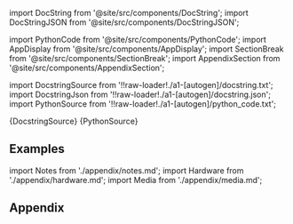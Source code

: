 
[//]: # (Custom component imports)

import DocString from '@site/src/components/DocString';
import DocStringJSON from '@site/src/components/DocStringJSON';

import PythonCode from '@site/src/components/PythonCode';
import AppDisplay from '@site/src/components/AppDisplay';
import SectionBreak from '@site/src/components/SectionBreak';
import AppendixSection from '@site/src/components/AppendixSection';

[//]: # (Docstring)

import DocstringSource from '!!raw-loader!./a1-[autogen]/docstring.txt';
import DocstringJson from '!!raw-loader!./a1-[autogen]/docstring.json';
import PythonSource from '!!raw-loader!./a1-[autogen]/python_code.txt';

<DocString>{DocstringSource}</DocString>
<DocStringJSON data={DocstringJson} />
<PythonCode GLink='SCIPY/STATS/GZSCORE/GZSCORE.py'>{PythonSource}</PythonCode>

<SectionBreak />

    

[//]: # (Examples)

## Examples

<AppDisplay 
  GLink='SCIPY/STATS/GZSCORE'
  nodeLabel='GZSCORE'>
</AppDisplay>

<SectionBreak />

    

[//]: # (Appendix)

import Notes from './appendix/notes.md';
import Hardware from './appendix/hardware.md';
import Media from './appendix/media.md';

## Appendix

<AppendixSection index={0} folderPath='nodes/SCIPY/STATS/GZSCORE/appendix/'><Notes /></AppendixSection>
<AppendixSection index={1} folderPath='nodes/SCIPY/STATS/GZSCORE/appendix/'><Hardware /></AppendixSection>
<AppendixSection index={2} folderPath='nodes/SCIPY/STATS/GZSCORE/appendix/'><Media /></AppendixSection>


